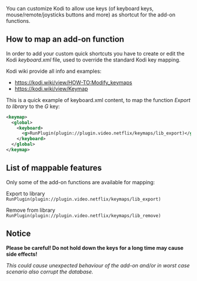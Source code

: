 You can customize Kodi to allow use keys (of keyboard keys, mouse/remote/joysticks buttons and more) as shortcut for the add-on functions.

## How to map an add-on function

In order to add your custom quick shortcuts you have to
create or edit the Kodi _keyboard.xml_ file,
used to override the standard Kodi key mapping.

Kodi wiki provide all info and examples:
- https://kodi.wiki/view/HOW-TO:Modify_keymaps
- https://kodi.wiki/view/Keymap

This is a quick example of keyboard.xml content, to map the function _Export to library_ to the _G_ key:

```xml
<keymap>
  <global>
    <keyboard>
      <g>RunPlugin(plugin://plugin.video.netflix/keymaps/lib_export)</g>
    </keyboard>
  </global>
</keymap>
```

## List of mappable features

Only some of the add-on functions are available for mapping:

Export to library<br/>
`RunPlugin(plugin://plugin.video.netflix/keymaps/lib_export)`

Remove from library<br/>
`RunPlugin(plugin://plugin.video.netflix/keymaps/lib_remove)`

## Notice

**Please be careful! Do not hold down the keys for a long time may cause side effects!**

_This could cause unexpected behaviour of the add-on and/or in worst case scenario also corrupt the database._
